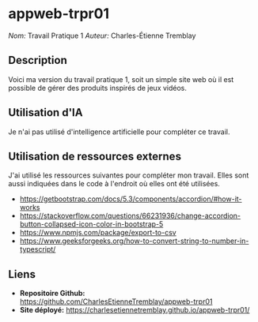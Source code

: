 # appweb-trpr01
*Nom:* Travail Pratique 1
*Auteur:* Charles-Étienne Tremblay

## Description
Voici ma version du travail pratique 1, soit un simple site web où il est possible de gérer des produits inspirés de jeux vidéos.

## Utilisation d'IA
Je n'ai pas utilisé d'intelligence artificielle pour compléter ce travail.

## Utilisation de ressources externes
J'ai utilisé les ressources suivantes pour compléter mon travail. Elles sont aussi indiquées dans le code à l'endroit où elles ont été utilisées.
- https://getbootstrap.com/docs/5.3/components/accordion/#how-it-works
- https://stackoverflow.com/questions/66231936/change-accordion-button-collapsed-icon-color-in-bootstrap-5
- https://www.npmjs.com/package/export-to-csv
- https://www.geeksforgeeks.org/how-to-convert-string-to-number-in-typescript/

## Liens
- **Repositoire Github:** https://github.com/CharlesEtienneTremblay/appweb-trpr01
- **Site déployé:** https://charlesetiennetremblay.github.io/appweb-trpr01/
